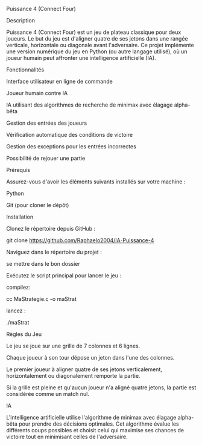 Puissance 4 (Connect Four)

Description

Puissance 4 (Connect Four) est un jeu de plateau classique pour deux joueurs. Le but du jeu est d'aligner quatre de ses jetons dans une rangée verticale, horizontale ou diagonale avant l'adversaire. Ce projet implémente une version numérique du jeu en Python (ou autre langage utilisé), où un joueur humain peut affronter une intelligence artificielle (IA).

Fonctionnalités

Interface utilisateur en ligne de commande

Joueur humain contre IA

IA utilisant des algorithmes de recherche de minimax avec élagage alpha-bêta

Gestion des entrées des joueurs

Vérification automatique des conditions de victoire

Gestion des exceptions pour les entrées incorrectes

Possibilité de rejouer une partie

Prérequis

Assurez-vous d'avoir les éléments suivants installés sur votre machine :

Python

Git (pour cloner le dépôt)

Installation

Clonez le répertoire depuis GitHub :

git clone https://github.com/Raphaelo2004/IA-Puissance-4

Naviguez dans le répertoire du projet :

se mettre dans le bon dossier

Exécutez le script principal pour lancer le jeu :

compilez:

cc MaStrategie.c -o maStrat

lancez :

./maStrat

Règles du Jeu

Le jeu se joue sur une grille de 7 colonnes et 6 lignes.

Chaque joueur à son tour dépose un jeton dans l'une des colonnes.

Le premier joueur à aligner quatre de ses jetons verticalement, horizontalement ou diagonalement remporte la partie.

Si la grille est pleine et qu'aucun joueur n'a aligné quatre jetons, la partie est considérée comme un match nul.

IA

L'intelligence artificielle utilise l'algorithme de minimax avec élagage alpha-bêta pour prendre des décisions optimales. Cet algorithme évalue les différents coups possibles et choisit celui qui maximise ses chances de victoire tout en minimisant celles de l'adversaire.
